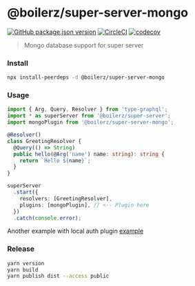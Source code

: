 # @boilerz/super-server-mongo

[![GitHub package.json version](https://img.shields.io/github/package-json/v/boilerz/super-server-mongo)](https://www.npmjs.com/package/@boilerz/super-server-mongo)
[![CircleCI](https://circleci.com/gh/boilerz/super-server-mongo/tree/master.svg?style=shield)](https://circleci.com/gh/boilerz/super-server-mongo/tree/master)
[![codecov](https://codecov.io/gh/boilerz/super-server-mongo/branch/master/graph/badge.svg)](https://codecov.io/gh/boilerz/super-server-mongo)

> Mongo database support for super server

### Install

```bash
npx install-peerdeps -d @boilerz/super-server-mongo
```

### Usage


```typescript
import { Arg, Query, Resolver } from 'type-graphql';
import * as superServer from '@boilerz/super-server';
import mongoPlugin from '@boilerz/super-server-mongo';

@Resolver()
class GreetingResolver {
  @Query(() => String)
  public hello(@Arg('name') name: string): string {
    return `Hello ${name}`;
  }
}

superServer
  .start({
    resolvers: [GreetingResolver],
    plugins: [mongoPlugin], // <-- Plugin here
  })
  .catch(console.error);
```

Another example with local auth plugin [example](https://github.com/boilerz/super-server/blob/master/examples/withLocalAuth.ts)

### Release

```bash
yarn version
yarn build
yarn publish dist --access public
```
